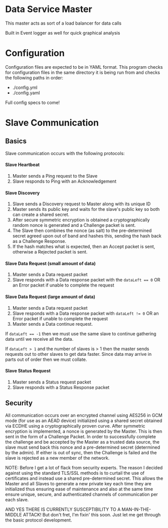 # Data Service Master

This master acts as sort of a load balancer for data calls

Built in Event logger as well for quick graphical analysis

# Configuration

Configuration files are expected to be in YAML format. This program checks for configuration files in the same directory
it is being run from and checks the following paths in order:

 - ./config.yml
 - ./config.yaml

Full config specs to come!

# Slave Communication

## Basics
Slave communication occurs with the following protocols:

#### Slave Heartbeat
  1. Master sends a Ping request to the Slave
  2. Slave responds to Ping with an Acknowledgement

#### Slave Discovery
  1. Slave sends a Discovery request to Master along with its unique ID
  2. Master sends its public key and waits for the slave's public key so both can create a shared secret.
  3. After secure symmetric encryption is obtained a cryptographically random nonce is generated and a Challenge packet
  is sent.
  4. The Slave then combines the nonce (as salt) to the pre-determined secret agreed upon out of band and hashes this,
  sending the hash back as a Challenge Response.
  5. If the hash matches what is expected, then an Accept packet is sent, otherwise a Rejected packet is sent.

#### Slave Data Request (small amount of data)
  1. Master sends a Data request packet
  2. Slave responds with a Data response packet with the `dataLeft == 0` OR an Error packet if
    unable to complete the request

#### Slave Data Request (large amount of data)
  1. Master sends a Data request packet
  2. Slave responds with a Data response packet with `dataLeft != 0` OR an Error packet if
    unable to complete the request
  3. Master sends a Data continue request.

  If `dataLeft == -1` then we must use the same slave to continue gathering data until we receive all the data.

  If `dataLeft > 1` and the number of slaves is > 1 then the master sends requests out to other slaves to get data faster. Since data may arrive in parts out of order then we must collate.

#### Slave Status Request
  1. Master sends a Status request packet
  2. Slave responds with a Status Response packet

## Security
  All communication occurs over an encrypted channel using AES256 in GCM mode (for use as an AEAD device) initialized using a shared secret obtained via ECDHE using a cryptographically proven curve. After symmetric encryption is implemented, a
  nonce is generated by the Master. This is then sent in the form of a Challenge Packet. In order to successfully complete
  the challenge and be accepted by the Master as a trusted data source, the slave must send back this nonce and a
  pre-determined secret (determined by the admin). If either is out of sync, then the Challenge is failed and the slave
  is rejected as a new member of the network.

  NOTE: Before I get a lot of flack from security experts. The reason I decided against using the standard TLS/SSL methods is to curtail the use of certificates and instead use a shared pre-determined secret. This allows the Master and all Slaves to generate a new private key each time they are initialized thus ensuring ease of maintenance and also at the same time ensure unique, secure, and authenticated channels of communication per each slave.

  AND YES THERE IS CURRENTLY SUSCEPTIBILITY TO A MAN-IN-THE-MIDDLE ATTACK! But don't fret, I'm fixin' this soon. Just
  let me get through the basic protocol development.
